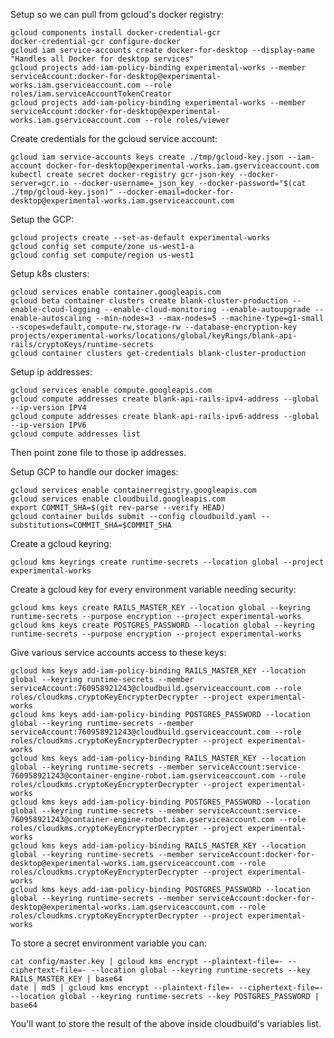 Setup so we can pull from gcloud's docker registry:

    gcloud components install docker-credential-gcr
    docker-credential-gcr configure-docker
    gcloud iam service-accounts create docker-for-desktop --display-name "Handles all Docker for desktop services"
    gcloud projects add-iam-policy-binding experimental-works --member serviceAccount:docker-for-desktop@experimental-works.iam.gserviceaccount.com --role roles/iam.serviceAccountTokenCreator
    gcloud projects add-iam-policy-binding experimental-works --member serviceAccount:docker-for-desktop@experimental-works.iam.gserviceaccount.com --role roles/viewer

Create credentials for the gcloud service account:

    gcloud iam service-accounts keys create ./tmp/gcloud-key.json --iam-account docker-for-desktop@experimental-works.iam.gserviceaccount.com
    kubectl create secret docker-registry gcr-json-key --docker-server=gcr.io --docker-username=_json_key --docker-password="$(cat ./tmp/gcloud-key.json)" --docker-email=docker-for-desktop@experimental-works.iam.gserviceaccount.com

Setup the GCP:

    gcloud projects create --set-as-default experimental-works
    gcloud config set compute/zone us-west1-a
    gcloud config set compute/region us-west1

Setup k8s clusters:

    gcloud services enable container.googleapis.com
    gcloud beta container clusters create blank-cluster-production --enable-cloud-logging --enable-cloud-monitoring --enable-autoupgrade --enable-autoscaling --min-nodes=3 --max-nodes=5 --machine-type=g1-small --scopes=default,compute-rw,storage-rw --database-encryption-key projects/experimental-works/locations/global/keyRings/blank-api-rails/cryptoKeys/runtime-secrets
    gcloud container clusters get-credentials blank-cluster-production

Setup ip addresses:

    gcloud services enable compute.googleapis.com
    gcloud compute addresses create blank-api-rails-ipv4-address --global --ip-version IPV4
    gcloud compute addresses create blank-api-rails-ipv6-address --global --ip-version IPV6
    gcloud compute addresses list

Then point zone file to those ip addresses.

Setup GCP to handle our docker images:

    gcloud services enable containerregistry.googleapis.com
    gcloud services enable cloudbuild.googleapis.com
    export COMMIT_SHA=$(git rev-parse --verify HEAD)
    gcloud container builds submit --config cloudbuild.yaml --substitutions=COMMIT_SHA=$COMMIT_SHA

Create a gcloud keyring:

    gcloud kms keyrings create runtime-secrets --location global --project experimental-works

Create a gcloud key for every environment variable needing security:

    gcloud kms keys create RAILS_MASTER_KEY --location global --keyring runtime-secrets --purpose encryption --project experimental-works
    gcloud kms keys create POSTGRES_PASSWORD --location global --keyring runtime-secrets --purpose encryption --project experimental-works

Give various service accounts access to these keys:

    gcloud kms keys add-iam-policy-binding RAILS_MASTER_KEY --location global --keyring runtime-secrets --member serviceAccount:760958921243@cloudbuild.gserviceaccount.com --role roles/cloudkms.cryptoKeyEncrypterDecrypter --project experimental-works
    gcloud kms keys add-iam-policy-binding POSTGRES_PASSWORD --location global --keyring runtime-secrets --member serviceAccount:760958921243@cloudbuild.gserviceaccount.com --role roles/cloudkms.cryptoKeyEncrypterDecrypter --project experimental-works
    gcloud kms keys add-iam-policy-binding RAILS_MASTER_KEY --location global --keyring runtime-secrets --member serviceAccount:service-760958921243@container-engine-robot.iam.gserviceaccount.com --role roles/cloudkms.cryptoKeyEncrypterDecrypter --project experimental-works
    gcloud kms keys add-iam-policy-binding POSTGRES_PASSWORD --location global --keyring runtime-secrets --member serviceAccount:service-760958921243@container-engine-robot.iam.gserviceaccount.com --role roles/cloudkms.cryptoKeyEncrypterDecrypter --project experimental-works
    gcloud kms keys add-iam-policy-binding RAILS_MASTER_KEY --location global --keyring runtime-secrets --member serviceAccount:docker-for-desktop@experimental-works.iam.gserviceaccount.com --role roles/cloudkms.cryptoKeyEncrypterDecrypter --project experimental-works
    gcloud kms keys add-iam-policy-binding POSTGRES_PASSWORD --location global --keyring runtime-secrets --member serviceAccount:docker-for-desktop@experimental-works.iam.gserviceaccount.com --role roles/cloudkms.cryptoKeyEncrypterDecrypter --project experimental-works

To store a secret environment variable you can:

    cat config/master.key | gcloud kms encrypt --plaintext-file=- --ciphertext-file=- --location global --keyring runtime-secrets --key RAILS_MASTER_KEY | base64
    date | md5 | gcloud kms encrypt --plaintext-file=- --ciphertext-file=- --location global --keyring runtime-secrets --key POSTGRES_PASSWORD | base64

You'll want to store the result of the above inside cloudbuild's variables list.
